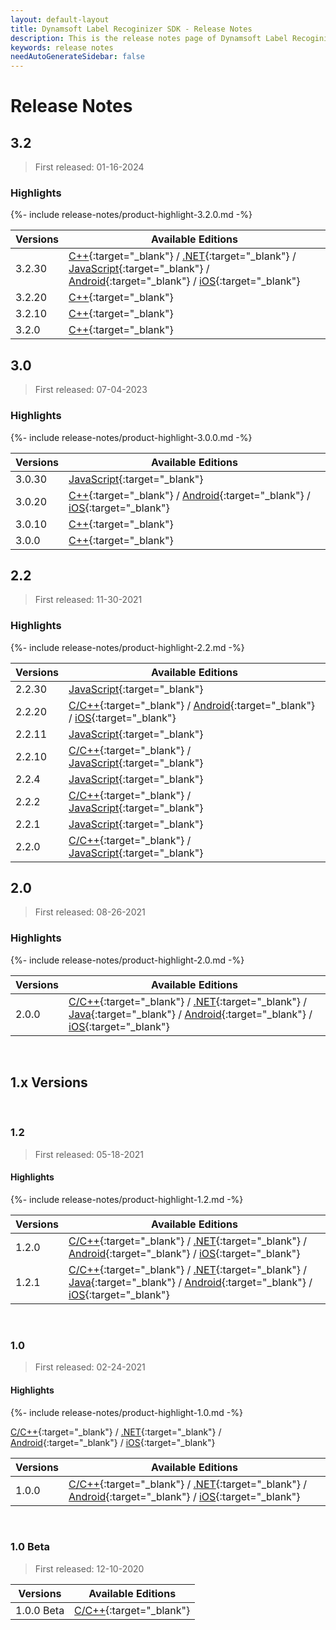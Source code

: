 ```yaml
---
layout: default-layout
title: Dynamsoft Label Recoginizer SDK - Release Notes
description: This is the release notes page of Dynamsoft Label Recoginizer SDK.
keywords: release notes
needAutoGenerateSidebar: false
---
```


# Release Notes

## 3.2

> First released: 01-16-2024

### Highlights

{%- include release-notes/product-highlight-3.2.0.md -%}

| Versions | Available Editions                                         |
| -------- | ---------------------------------------------------------- |
| 3.2.30   | [C++]({{site.cpp}}release-notes/cpp-3.html#3230-05132024){:target="_blank"} / [.NET]({{site.dotnet}}release-notes/dotnet-3.html#3230-05302024){:target="_blank"} / [JavaScript]({{site.js}}release-notes/javascript-3.html#3230-05152024){:target="_blank"} / [Android]({{site.android}}release-notes/android-3.html#3230-05152024){:target="_blank"} / [iOS]({{site.objectivec-swift}}release-notes/ios-3.html#3230-05152024){:target="_blank"} |
| 3.2.20   | [C++]({{site.cpp}}release-notes/cpp-3.html#3220-04072024){:target="_blank"} |
| 3.2.10   | [C++]({{site.cpp}}release-notes/cpp-3.html#3210-03012024){:target="_blank"} |
| 3.2.0    | [C++]({{site.cpp}}release-notes/cpp-3.html#320-01162024){:target="_blank"} |

## 3.0

> First released: 07-04-2023

### Highlights

{%- include release-notes/product-highlight-3.0.0.md -%}

| Versions | Available Editions                                         |
| -------- | ---------------------------------------------------------- |
| 3.0.30   | [JavaScript]({{site.js}}release-notes/javascript-3.html#3030-02022024){:target="_blank"} |
| 3.0.20   | [C++]({{site.cpp}}release-notes/cpp-3.html#3020-10262023){:target="_blank"} / [Android]({{site.android}}release-notes/android-3.html#3020-12072023){:target="_blank"} / [iOS]({{site.objectivec-swift}}release-notes/ios-3.html#3020-12072023){:target="_blank"} |
| 3.0.10   | [C++]({{site.cpp}}release-notes/cpp-3.html#3010-08082023){:target="_blank"} |
| 3.0.0    | [C++]({{site.cpp}}release-notes/cpp-3.html#300-07042023){:target="_blank"} |

## 2.2

> First released: 11-30-2021

### Highlights

{%- include release-notes/product-highlight-2.2.md -%}

| Versions | Available Editions                                                                                                                                                                                                     |
| -------- | ---------------------------------------------------------------------------------------------------------------------------------------------------------------------------------------------------------------------- |
| 2.2.30   | [JavaScript]({{site.js}}release-notes/javascript-2.html#2211-07242023){:target="_blank"}                                                                                                                                                 |
| 2.2.20   | [C/C++]({{site.c-cplusplus}}release-notes/c-cpp-2.html#2220-09292022){:target="_blank"} / [Android]({{site.android}}release-notes/android-2.html#2220-09292022){:target="_blank"} / [iOS]({{site.objectivec-swift}}release-notes/ios-2.html#2220-09292022){:target="_blank"} |
| 2.2.11   | [JavaScript]({{site.js}}release-notes/javascript-2.html#2211-08082022){:target="_blank"}                                                                                                                                                 |
| 2.2.10   | [C/C++]({{site.c-cplusplus}}release-notes/c-cpp-2.html#2210-06212022){:target="_blank"} / [JavaScript]({{site.js}}release-notes/javascript-2.html#2210-06212022){:target="_blank"}                                                                         |
| 2.2.4    | [JavaScript]({{site.js}}release-notes/javascript-2.html#224-04142022){:target="_blank"}                                                                                                                                                  |
| 2.2.2    | [C/C++]({{site.c-cplusplus}}release-notes/c-cpp-2.html#222-03032022){:target="_blank"} / [JavaScript]({{site.js}}release-notes/javascript-2.html#222-03032022){:target="_blank"}                                                                           |
| 2.2.1    | [JavaScript]({{site.js}}release-notes/javascript-2.html#221-02232022){:target="_blank"}                                                                                                                                                  |
| 2.2.0    | [C/C++]({{site.c-cplusplus}}release-notes/c-cpp-2.html#20-11302021){:target="_blank"} / [JavaScript]({{site.js}}release-notes/javascript-2.html#220-12072021){:target="_blank"}                                                                            |

## 2.0
> First released: 08-26-2021

### Highlights

{%- include release-notes/product-highlight-2.0.md -%}

| Versions | Available Editions                                                                                                                                                                                                                                                                                                                             |
| -------- | ---------------------------------------------------------------------------------------------------------------------------------------------------------------------------------------------------------------------------------------------------------------------------------------------------------------------------------------------- |
| 2.0.0    | [C/C++]({{site.c-cplusplus}}release-notes/c-cpp-2.html#20-08262021){:target="_blank"} / [.NET]({{site.dotnet}}release-notes/dotnet-2.html#20-08262021){:target="_blank"} / [Java]({{site.java}}release-notes/java-2.html#20-08262021){:target="_blank"} / [Android]({{site.android}}release-notes/android-2.html#20-08262021){:target="_blank"} / [iOS]({{site.objectivec-swift}}release-notes/ios-2.html#20-08262021){:target="_blank"} |

&nbsp;

<div class="fold-panel-prefix"></div>

## 1.x Versions <i class="fa fa-caret-down"></i>

<div class="fold-panel-start"></div>

&nbsp;

### 1.2
> First released: 05-18-2021

#### Highlights

{%- include release-notes/product-highlight-1.2.md -%}

| Versions | Available Editions                                                                                                                                                                                                                                                                                                                                  |
| -------- | --------------------------------------------------------------------------------------------------------------------------------------------------------------------------------------------------------------------------------------------------------------------------------------------------------------------------------------------------- |
| 1.2.0    | [C/C++]({{site.c-cplusplus}}release-notes/c-cpp-1.html#12-05182021){:target="_blank"} / [.NET]({{site.dotnet}}release-notes/dotnet-1.html#12-05182021){:target="_blank"} / [Android]({{site.android}}release-notes/android-1.html#12-05182021){:target="_blank"} / [iOS]({{site.objectivec-swift}}release-notes/ios-1.html#12-05182021){:target="_blank"}                                                                   |
| 1.2.1    | [C/C++]({{site.c-cplusplus}}release-notes/c-cpp-1.html#121-06082021){:target="_blank"} / [.NET]({{site.dotnet}}release-notes/dotnet-1.html#121-06082021){:target="_blank"} / [Java]({{site.java}}release-notes/java-1.html#121-06082021){:target="_blank"} / [Android]({{site.android}}release-notes/android-1.html#121-06082021){:target="_blank"} / [iOS]({{site.objectivec-swift}}release-notes/ios-1.html#121-06082021){:target="_blank"} |

&nbsp;

### 1.0

> First released: 02-24-2021

#### Highlights

{%- include release-notes/product-highlight-1.0.md -%}

[C/C++]({{site.c-cplusplus}}release-notes/c-cpp-1.html#10-02242021){:target="_blank"} / [.NET]({{site.dotnet}}release-notes/dotnet-1.html#10-02242021){:target="_blank"} / [Android]({{site.android}}release-notes/android-1.html#10-02242021){:target="_blank"} / [iOS]({{site.objectivec-swift}}release-notes/ios-1.html#10-02242021){:target="_blank"}

| Versions | Available Editions                                                                                                                                                                                                                                                                |
| -------- | --------------------------------------------------------------------------------------------------------------------------------------------------------------------------------------------------------------------------------------------------------------------------------- |
| 1.0.0    | [C/C++]({{site.c-cplusplus}}release-notes/c-cpp-1.html#10-02242021){:target="_blank"} / [.NET]({{site.dotnet}}release-notes/dotnet-1.html#10-02242021){:target="_blank"} / [Android]({{site.android}}release-notes/android-1.html#10-02242021){:target="_blank"} / [iOS]({{site.objectivec-swift}}release-notes/ios-1.html#10-02242021){:target="_blank"} |

&nbsp;

### 1.0 Beta

> First released: 12-10-2020

| Versions   | Available Editions                                                       |
| ---------- | ------------------------------------------------------------------------ |
| 1.0.0 Beta | [C/C++]({{site.c-cplusplus}}release-notes/c-cpp-1.html#10-beta-12102020){:target="_blank"} |

<div class="fold-panel-end"></div>
